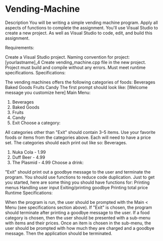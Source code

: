 # Vending-Machine
Description
You will be writing a simple vending machine program. Apply all aspects of functions to complete the assignment. You'll use Visual Studio to create a new project. As well as Visual Studio to code, edit, and build this assignment.

Requirements:

Create a Visual Studio project. Naming convention for project: [yourlastname]_4
Create vending_machine.cpp file in the new project.
Project must build and compile without any errors.
Must meet runtime specifications.
Specifications:

The vending machines offers the following categories of foods:
Beverages
Baked Goods
Fruits
Candy
The first prompt should look like:
[Welcome message you customize here]
Main Menu:
1. Beverages
2. Baked Goods
3. Fruits
4. Candy
5. Exit
Choose a category:

All categories other than "Exit" should contain 3–5 items. Use your favorite foods or items from the categories above. Each will need to have a price set. The categories should each print out like so:
Beverages.
1. Nuka Cola          - 1.99
2. Duff Beer            - 4.99
3. The Plasmid       - 4.99
Choose a drink:

"Exit" should print out a goodbye message to the user and terminate the program.
You should use functions to reduce code duplication. Just to get you started, here are some thing you should have functions for:
Printing menus
Handling user input
Exiting/printing goodbye
Printing total price
Runtime Specifications:

When the program is run, the user should be prompted with the Main <
Menu (see specifications section above).
If "Exit" is chosen, the program should terminate after printing a goodbye message to the user.
If a food category is chosen, then the user should be presented with a sub-menu with items and their prices.
Once an item is chosen in the sub-menu, the user should be prompted with how much they are charged and a goodbye message.
Then the application should be terminated.
